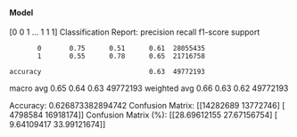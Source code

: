 #### Model
[0 0 1 ... 1 1 1]
Classification Report:
              precision    recall  f1-score   support

           0       0.75      0.51      0.61  28055435
           1       0.55      0.78      0.65  21716758

    accuracy                           0.63  49772193
   macro avg       0.65      0.64      0.63  49772193
weighted avg       0.66      0.63      0.62  49772193

Accuracy: 0.626873382894742
Confusion Matrix:
[[14282689 13772746]
 [ 4798584 16918174]]
Confusion Matrix (%):
[[28.69612155 27.67156754]
 [ 9.64109417 33.99121674]]
